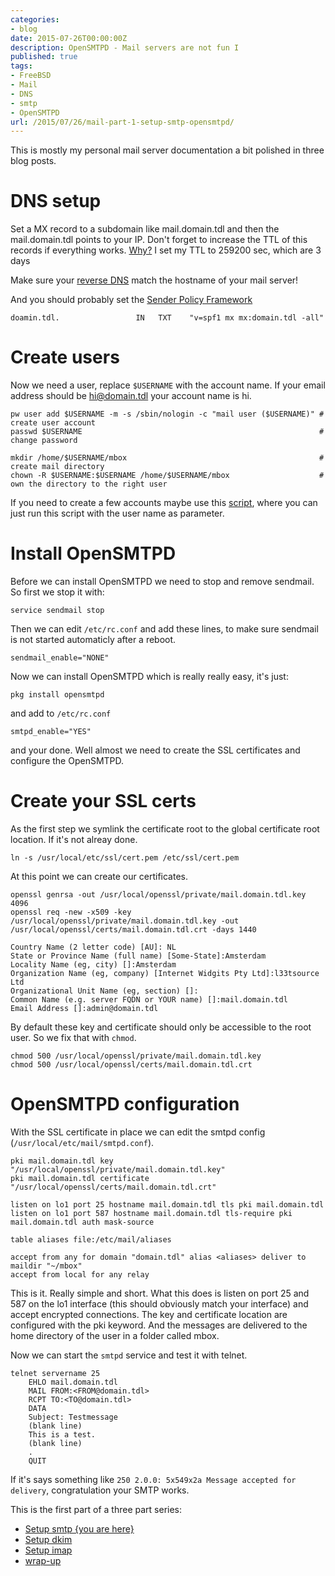 ```yaml
---
categories:
- blog
date: 2015-07-26T00:00:00Z
description: OpenSMTPD - Mail servers are not fun I
published: true
tags:
- FreeBSD
- Mail
- DNS
- smtp
- OpenSMTPD
url: /2015/07/26/mail-part-1-setup-smtp-opensmtpd/
---
```


This is mostly my personal mail server documentation a bit polished in three blog posts.

# DNS setup

Set a MX record to a subdomain like mail.domain.tdl and then the 
mail.domain.tdl points to your IP. Don't forget to increase the TTL of this records if 
everything works. [Why?](https://medium.com/@N/how-i-lost-my-50-000-twitter-username-24eb09e026dd)
I set my TTL to 259200 sec, which are 3 days  

Make sure your [reverse DNS](https://en.wikipedia.org/wiki/Reverse_DNS_lookup) match the hostname of your mail server!

And you should probably set the [Sender Policy Framework](https://en.wikipedia.org/wiki/Sender_Policy_Framework)

```
doamin.tdl.                 IN   TXT    "v=spf1 mx mx:domain.tdl -all"
```

# Create users

Now we need a user, replace `$USERNAME` with the account name. If your email address should be 
hi@domain.tdl your account name is hi.

```
pw user add $USERNAME -m -s /sbin/nologin -c "mail user ($USERNAME)" # create user account
passwd $USERNAME                                                     # change password

mkdir /home/$USERNAME/mbox                                           # create mail directory
chown -R $USERNAME:$USERNAME /home/$USERNAME/mbox                    # own the directory to the right user
```

If you need to create a few accounts maybe use this [script](https://gist.github.com/fliiiix/00d0b9439e827d58263e), 
where you can just run this script with the user name as parameter.

# Install OpenSMTPD

Before we can install OpenSMTPD we need to stop and remove sendmail. 
So first we stop it with:

```
service sendmail stop
```

Then we can edit `/etc/rc.conf` and add these lines, to make sure sendmail is not started automaticly after a reboot.

```
sendmail_enable="NONE"
```

Now we can install OpenSMTPD which is really really easy, it's just:

```
pkg install opensmtpd
```

and add to `/etc/rc.conf`

```
smtpd_enable="YES"
```

and your done. Well almost we need to create the SSL certificates and configure the OpenSMTPD.

# Create your SSL certs

As the first step we symlink the certificate root to the global certificate root location.
If it's not alreay done.

```
ln -s /usr/local/etc/ssl/cert.pem /etc/ssl/cert.pem
```

At this point we can create our certificates.

```
openssl genrsa -out /usr/local/openssl/private/mail.domain.tdl.key 4096
openssl req -new -x509 -key /usr/local/openssl/private/mail.domain.tdl.key -out /usr/local/openssl/certs/mail.domain.tdl.crt -days 1440

Country Name (2 letter code) [AU]: NL
State or Province Name (full name) [Some-State]:Amsterdam         
Locality Name (eg, city) []:Amsterdam
Organization Name (eg, company) [Internet Widgits Pty Ltd]:l33tsource Ltd
Organizational Unit Name (eg, section) []:
Common Name (e.g. server FQDN or YOUR name) []:mail.domain.tdl
Email Address []:admin@domain.tdl
```

By default these key and certificate should only be accessible to the root user.
So we fix that with `chmod`.

```
chmod 500 /usr/local/openssl/private/mail.domain.tdl.key
chmod 500 /usr/local/openssl/certs/mail.domain.tdl.crt
```

# OpenSMTPD configuration

With the SSL certificate in place we can edit the smtpd config (`/usr/local/etc/mail/smtpd.conf`).

```
pki mail.domain.tdl key "/usr/local/openssl/private/mail.domain.tdl.key"
pki mail.domain.tdl certificate "/usr/local/openssl/certs/mail.domain.tdl.crt"

listen on lo1 port 25 hostname mail.domain.tdl tls pki mail.domain.tdl
listen on lo1 port 587 hostname mail.domain.tdl tls-require pki mail.domain.tdl auth mask-source

table aliases file:/etc/mail/aliases

accept from any for domain "domain.tdl" alias <aliases> deliver to maildir "~/mbox"
accept from local for any relay
```

This is it. Really simple and short. What this does is listen on port 25 and 587 
on the lo1 interface (this should obviously match your interface)
and accept encrypted connections. The key and certificate location are configured 
with the pki keyword. And the messages are delivered to the home directory of the user
in a folder called mbox.


Now we can start the `smtpd` service and test it with telnet.


```
telnet servername 25
	EHLO mail.domain.tdl 
	MAIL FROM:<FROM@domain.tdl> 
	RCPT TO:<TO@domain.tdl> 
	DATA 
	Subject: Testmessage 
	(blank line) 
	This is a test.
	(blank line) 
	. 
	QUIT 
```

If it's says something like `250 2.0.0: 5x549x2a Message accepted for delivery`, congratulation your SMTP works.


This is the first part of a three part series:

* [Setup smtp {you are here}](/blog/2015/07/26/mail-part-1-setup-smtp-opensmtpd/)
* [Setup dkim](/blog/2015/07/26/mail-part-2-dkim/)
* [Setup imap](/blog/2015/07/26/mail-part-3-setup-imap-dovecot/)
* [wrap-up](/blog/2015/07/26/mail-part-4-wrap-up/)
